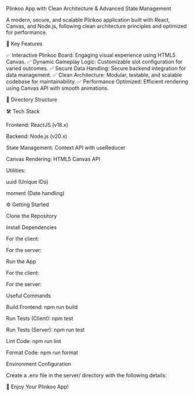 Plinkoo App with Clean Architecture & Advanced State Management

A modern, secure, and scalable Plinkoo application built with React, Canvas, and Node.js, following clean architecture principles and optimized for performance.

🎯 Key Features

✅ Interactive Plinkoo Board: Engaging visual experience using HTML5 Canvas.
✅ Dynamic Gameplay Logic: Customizable slot configuration for varied outcomes.
✅ Secure Data Handling: Secure backend integration for data management.
✅ Clean Architecture: Modular, testable, and scalable codebase for maintainability.
✅ Performance Optimized: Efficient rendering using Canvas API with smooth animations.

📂 Directory Structure

🛠️ Tech Stack

Frontend: ReactJS (v18.x)

Backend: Node.js (v20.x)

State Management: Context API with useReducer

Canvas Rendering: HTML5 Canvas API

Utilities:

uuid (Unique IDs)

moment (Date handling)

⚙️ Getting Started

Clone the Repository

Install Dependencies

For the client:

For the server:

Run the App

For the client:

For the server:

Useful Commands

Build Frontend: npm run build

Run Tests (Client): npm test

Run Tests (Server): npm run test

Lint Code: npm run lint

Format Code: npm run format

Environment Configuration

Create a .env file in the server/ directory with the following details:

🚀 Enjoy Your Plinkoo App!


